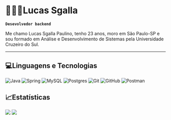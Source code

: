 # 👨🏾‍💻Lucas Sgalla

**`Desevolvedor backend`**

Me chamo Lucas Sgalla Paulino, tenho 23 anos, moro em São Paulo-SP e sou formado em Análise e Desenvolvimento de Sistemas pela Universidade Cruzeiro do Sul. 

---

## 💻Linguagens e Tecnologias
![Java](https://img.shields.io/badge/java-%23ED8B00.svg?style=for-the-badge&logo=openjdk&logoColor=white) ![Spring](https://img.shields.io/badge/spring-%236DB33F.svg?style=for-the-badge&logo=spring&logoColor=white) ![MySQL](https://img.shields.io/badge/mysql-4479A1.svg?style=for-the-badge&logo=mysql&logoColor=white) ![Postgres](https://img.shields.io/badge/postgres-%23316192.svg?style=for-the-badge&logo=postgresql&logoColor=white) ![Git](https://img.shields.io/badge/git-%23F05033.svg?style=for-the-badge&logo=git&logoColor=white) ![GitHub](https://img.shields.io/badge/github-%23121011.svg?style=for-the-badge&logo=github&logoColor=white) ![Postman](https://img.shields.io/badge/Postman-FF6C37?style=for-the-badge&logo=postman&logoColor=white)


## 📈Estatísticas

![](https://nirzak-streak-stats.vercel.app/?user=sgallalucas&theme=ambient_gradient&hide_border=true&locale=pt-br) ![](https://github-readme-stats.vercel.app/api/top-langs/?username=sgallalucas&theme=ambient_gradient&hide_border=true&include_all_commits=false&count_private=false&layout=compact&locale=pt-br)
